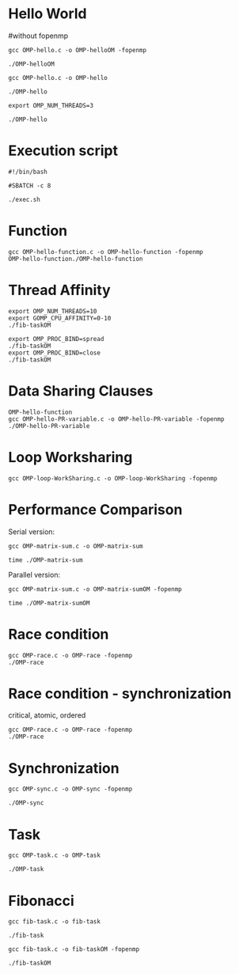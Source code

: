 # Hello World

#without fopenmp

```
gcc OMP-hello.c -o OMP-helloOM -fopenmp

./OMP-helloOM

gcc OMP-hello.c -o OMP-hello

./OMP-hello

export OMP_NUM_THREADS=3

./OMP-hello
```

# Execution script

```
#!/bin/bash

#SBATCH -c 8

./exec.sh

```

# Function
```
gcc OMP-hello-function.c -o OMP-hello-function -fopenmp
OMP-hello-function./OMP-hello-function
```

# Thread Affinity
```
export OMP_NUM_THREADS=10
export GOMP_CPU_AFFINITY=0-10
./fib-taskOM

export OMP_PROC_BIND=spread
./fib-taskOM
export OMP_PROC_BIND=close
./fib-taskOM
```

# Data Sharing Clauses
```
OMP-hello-function
gcc OMP-hello-PR-variable.c -o OMP-hello-PR-variable -fopenmp
./OMP-hello-PR-variable
```

# Loop Worksharing
```
gcc OMP-loop-WorkSharing.c -o OMP-loop-WorkSharing -fopenmp
```

# Performance Comparison

Serial version:

```
gcc OMP-matrix-sum.c -o OMP-matrix-sum

time ./OMP-matrix-sum
```

Parallel version:

```
gcc OMP-matrix-sum.c -o OMP-matrix-sumOM -fopenmp

time ./OMP-matrix-sumOM
```

# Race condition

```
gcc OMP-race.c -o OMP-race -fopenmp
./OMP-race
```

# Race condition - synchronization

critical, atomic, ordered

```
gcc OMP-race.c -o OMP-race -fopenmp
./OMP-race
```

# Synchronization

```
gcc OMP-sync.c -o OMP-sync -fopenmp

./OMP-sync

```
# Task

```
gcc OMP-task.c -o OMP-task

./OMP-task 
```

# Fibonacci

```
gcc fib-task.c -o fib-task 

./fib-task 

gcc fib-task.c -o fib-taskOM -fopenmp

./fib-taskOM
```

